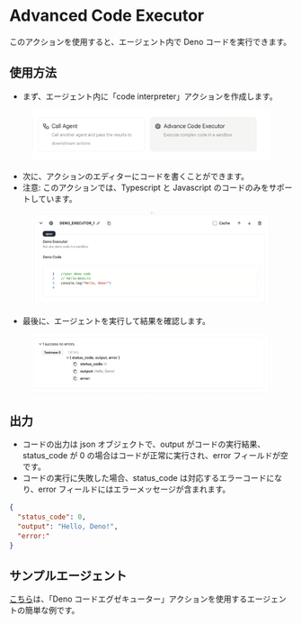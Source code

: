 # Advanced Code Executor

このアクションを使用すると、エージェント内で Deno コードを実行できます。

## 使用方法

- まず、エージェント内に「code interpreter」アクションを作成します。

<figure><img src="../../../../images/acode-1.png"></figure>

- 次に、アクションのエディターにコードを書くことができます。
- 注意: このアクションでは、Typescript と Javascript のコードのみをサポートしています。

<figure><img src="../../../../images/acode-2.png"></figure>

- 最後に、エージェントを実行して結果を確認します。

<figure><img src="../../../../images/acode-3.png"></figure>

## 出力

- コードの出力は json オブジェクトで、output がコードの実行結果、status_code が 0 の場合はコードが正常に実行され、error フィールドが空です。
- コードの実行に失敗した場合、status_code は対応するエラーコードになり、error フィールドにはエラーメッセージが含まれます。

```json
{
  "status_code": 0,
  "output": "Hello, Deno!",
  "error:"
}
```

## サンプルエージェント

[こちら](https://rebyte.ai/p/21b2295005587a5375d8/callable/2f9c66ce2d576e5dc181/editor)は、「Deno コードエグゼキューター」アクションを使用するエージェントの簡単な例です。

